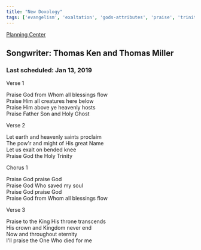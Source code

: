 ```yaml
---
title: "New Doxology"
tags: ['evangelism', 'exaltation', 'gods-attributes', 'praise', 'trinity']
---
```


[Planning Center](https://services.planningcenteronline.com/songs/15887283)

## Songwriter: Thomas Ken and Thomas Miller
### Last scheduled: Jan 13, 2019          

Verse 1  
  
Praise God from Whom all blessings flow  
Praise Him all creatures here below  
Praise Him above ye heavenly hosts  
Praise Father Son and Holy Ghost  
  
Verse 2  
  
Let earth and heavenly saints proclaim  
The pow'r and might of His great Name  
Let us exalt on bended knee  
Praise God the Holy Trinity  
  
Chorus 1  
  
Praise God praise God  
Praise God Who saved my soul  
Praise God praise God  
Praise God from Whom all blessings flow  
  
Verse 3  
  
Praise to the King His throne transcends  
His crown and Kingdom never end  
Now and throughout eternity  
I'll praise the One Who died for me
